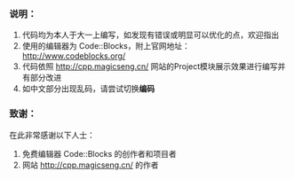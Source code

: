 ### 说明：
  1. 代码均为本人于大一上编写，如发现有错误或明显可以优化的点，欢迎指出
  2. 使用的编辑器为 Code::Blocks，附上官网地址： http://www.codeblocks.org/
  3. 代码依照 http://cpp.magicseng.cn/ 网站的Project模块展示效果进行编写并有部分改进
  4. 如中文部分出现乱码，请尝试切换**编码**

### 致谢：
在此非常感谢以下人士：
  1. 免费编辑器 Code::Blocks 的创作者和项目者
  2. 网站 http://cpp.magicseng.cn/ 的作者

